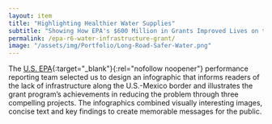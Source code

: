 ```yaml
---
layout: item
title: "Highlighting Healthier Water Supplies"
subtitle: "Showing How EPA's $600 Million in Grants Improved Lives on the U.S.-Mexico Border"
permalink: /epa-r6-water-infrastructure-grant/
image: "/assets/img/Portfolio/Long-Road-Safer-Water.png"
---
```

The [U.S. EPA](https://www.epa.gov/){:target="_blank"}{:rel="nofollow noopener"} performance reporting team selected us to design an infographic that informs readers of the lack of infrastructure along the U.S.-Mexico border and illustrates the grant program’s achievements in reducing the problem through three compelling projects. The infographics combined visually interesting images, concise text and key findings to create memorable messages for the public.
